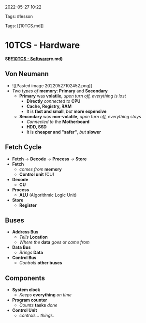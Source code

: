 2022-05-27 10:22

Tags: #lesson 

Tags: [[10TCS.md]]

# 10TCS - Hardware
**SEE[10TCS - Software](10TCS%20-%20Software.md)re.md)**
## Von Neumann
- ![[Pasted image 20220527102452.png]]
- *Two types of* **memory**: **Primary** and **Secondary**
	- **Primary** was **volatile**, *upon turn off, everything is lost*
		- **Directly** *connected to* **CPU**
		- **Cache, Registry, RAM**
		- It is **fast and small**, *but* **more expensive**
	- **Secondary** was **non-volatile**, *upon turn off, everything stays*
		- *Connected to* the **Motherboard**
		- **HDD, SSD**
		- It is **cheaper and "safer"**, *but* **slower**
## Fetch Cycle
- **Fetch** -> **Decode** -> **Process** -> **Store**
- **Fetch** 
	- *comes from* **memory**
	- **Control unit** (CU)
- **Decode**
	- **CU**
- **Process**
	- **ALU** (Algorithmic Logic Unit)
- **Store**
	- **Register**
## Buses
- **Address Bus**
	- *Tells* **Location**
	- *Where the* **data** *goes* or *came from*
- **Data Bus**
	- *Brings* **Data**
- **Control Bus**
	- *Controls* **other buses**
## Components
- **System clock**
	- *Keeps* **everything** *on time*
- **Program counter**
	- *Counts* **tasks** *done*
- **Control Unit**
	- *controls... things.*